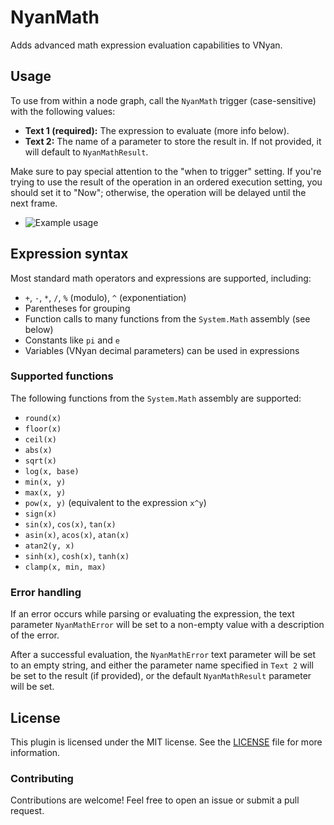 ﻿# NyanMath
Adds advanced math expression evaluation capabilities to VNyan.

## Usage
To use from within a node graph, call the `NyanMath` trigger (case-sensitive) with the following values:
- **Text 1 (required):** The expression to evaluate (more info below).
- **Text 2:** The name of a parameter to store the result in. If not provided, it will default to `NyanMathResult`.

Make sure to pay special attention to the "when to trigger" setting.
If you're trying to use the result of the operation in an ordered execution setting, you should set it to "Now";
otherwise, the operation will be delayed until the next frame.

- ![Example usage](example.png)

## Expression syntax
Most standard math operators and expressions are supported, including:
- `+`, `-`, `*`, `/`, `%` (modulo), `^` (exponentiation)
- Parentheses for grouping
- Function calls to many functions from the `System.Math` assembly (see below)
- Constants like `pi` and `e`
- Variables (VNyan decimal parameters) can be used in expressions

### Supported functions
The following functions from the `System.Math` assembly are supported:
- `round(x)`
- `floor(x)`
- `ceil(x)`
- `abs(x)`
- `sqrt(x)`
- `log(x, base)`
- `min(x, y)`
- `max(x, y)`
- `pow(x, y)` (equivalent to the expression `x^y`)
- `sign(x)`
- `sin(x)`, `cos(x)`, `tan(x)`
- `asin(x)`, `acos(x)`, `atan(x)`
- `atan2(y, x)`
- `sinh(x)`, `cosh(x)`, `tanh(x)`
- `clamp(x, min, max)`

### Error handling
If an error occurs while parsing or evaluating the expression, the text parameter
`NyanMathError` will be set to a non-empty value with a description of the error.

After a successful evaluation, the `NyanMathError` text parameter will be set to an empty string,
and either the parameter name specified in `Text 2` will be set to the result (if provided),
or the default `NyanMathResult` parameter will be set.

## License
This plugin is licensed under the MIT license.
See the [LICENSE](LICENSE) file for more information.

### Contributing
Contributions are welcome! Feel free to open an issue or submit a pull request.
